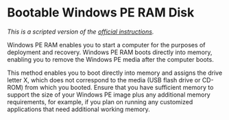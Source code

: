 # Bootable Windows PE RAM Disk
*This is a scripted version of the [official instructions](http://goo.gl/FtQvU).*

Windows PE RAM enables you to start a computer for the purposes of deployment and recovery. Windows PE RAM boots directly into memory, enabling you to remove the Windows PE media after the computer boots.

This method enables you to boot directly into memory and assigns the drive letter X, which does not correspond to the media (USB flash drive or CD-ROM) from which you booted. Ensure that you have sufficient memory to support the size of your Windows PE image plus any additional memory requirements, for example, if you plan on running any customized applications that need additional working memory.